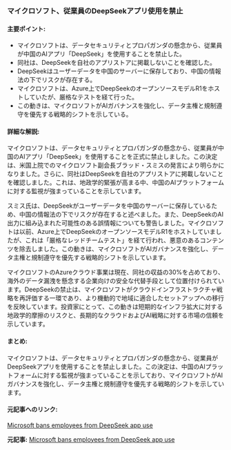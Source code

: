 ### マイクロソフト、従業員のDeepSeekアプリ使用を禁止

#### 主要ポイント:
- マイクロソフトは、データセキュリティとプロパガンダの懸念から、従業員が中国のAIアプリ「DeepSeek」を使用することを禁止した。
- 同社は、DeepSeekを自社のアプリストアに掲載しないことを確認した。
- DeepSeekはユーザーデータを中国のサーバーに保存しており、中国の情報法の下でリスクが存在する。
- マイクロソフトは、Azure上でDeepSeekのオープンソースモデルR1をホストしていたが、厳格なテストを経て行った。
- この動きは、マイクロソフトがAIガバナンスを強化し、データ主権と規制遵守を優先する戦略的シフトを示している。

#### 詳細な解説:
マイクロソフトは、データセキュリティとプロパガンダの懸念から、従業員が中国のAIアプリ「DeepSeek」を使用することを正式に禁止しました。この決定は、米国上院でのマイクロソフト副会長ブラッド・スミスの発言により明らかになりました。さらに、同社はDeepSeekを自社のアプリストアに掲載しないことを確認しました。これは、地政学的緊張が高まる中、中国のAIプラットフォームに対する監視が強まっていることを示しています。

スミス氏は、DeepSeekがユーザーデータを中国のサーバーに保存しているため、中国の情報法の下でリスクが存在すると述べました。また、DeepSeekのAI出力に組み込まれた可能性のある誤情報についても警告しました。マイクロソフトは以前、Azure上でDeepSeekのオープンソースモデルR1をホストしていましたが、これは「厳格なレッドチームテスト」を経て行われ、悪意のあるコンテンツを除去しました。この動きは、マイクロソフトがAIガバナンスを強化し、データ主権と規制遵守を優先する戦略的シフトを示しています。

マイクロソフトのAzureクラウド事業は現在、同社の収益の30%を占めており、海外のデータ漏洩を懸念する企業向けの安全な代替手段として位置付けられています。DeepSeekの禁止は、マイクロソフトがクラウドインフラストラクチャ戦略を再評価する一環であり、より機動的で地域に適合したセットアップへの移行を反映しています。投資家にとって、この動きは短期的なインフラ拡大に対する地政学的摩擦のリスクと、長期的なクラウドおよびAI戦略に対する市場の信頼を示しています。

#### まとめ:
マイクロソフトは、データセキュリティとプロパガンダの懸念から、従業員がDeepSeekアプリを使用することを禁止しました。この決定は、中国のAIプラットフォームに対する監視が強まっていることを示しており、マイクロソフトがAIガバナンスを強化し、データ主権と規制遵守を優先する戦略的シフトを示しています。

#### 元記事へのリンク:
[Microsoft bans employees from DeepSeek app use](リンク先URL)

**元記事:** [
 Microsoft bans employees from DeepSeek app use
 ](https://tribune.com.pk/story/2544897/microsoft-bans-deepseek-app-for-employees)